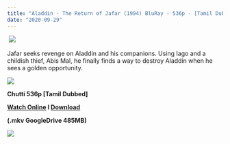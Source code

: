 ```yaml
---
title: "Aladdin - The Return of Jafar (1994) BluRay - 536p - [Tamil Dubbed] - x264 - 450MB"
date: "2020-09-29"
---
```


 [![](https://1.bp.blogspot.com/-TGUj-qLXQfc/X3K8yDz71II/AAAAAAAABJo/wdVqmrNJgKkW8bZF_lIlqRqjARRk85gFwCLcBGAsYHQ/s16000/02.jpg)](https://1.bp.blogspot.com/-TGUj-qLXQfc/X3K8yDz71II/AAAAAAAABJo/wdVqmrNJgKkW8bZF_lIlqRqjARRk85gFwCLcBGAsYHQ/s1200/02.jpg)

Jafar seeks revenge on Aladdin and his companions. Using Iago and a childish thief, Abis Mal, he finally finds a way to destroy Aladdin when he sees a golden opportunity.

[![](https://1.bp.blogspot.com/-fai1ZuUwnbA/XIjy2aT4irI/AAAAAAAAANw/7rEO6tENJrUFG3goDQKkqoL-8fDxd-o3gCK4BGAsYHg/d/torrborder.gif)](https://1.bp.blogspot.com/-fai1ZuUwnbA/XIjy2aT4irI/AAAAAAAAANw/7rEO6tENJrUFG3goDQKkqoL-8fDxd-o3gCK4BGAsYHg/s500/torrborder.gif)

**Chutti 536p \[Tamil Dubbed\]**

**[Watch Online](https://drive.google.com/file/d/1z6ED2ObpVgBavwxTcZjcGDx2n1AjiGKH/view) I [Download](https://drive.google.com/uc?id=1z6ED2ObpVgBavwxTcZjcGDx2n1AjiGKH&export=download)**

**(.mkv GoogleDrive 485MB)**

[![](https://1.bp.blogspot.com/-fai1ZuUwnbA/XIjy2aT4irI/AAAAAAAAANw/7rEO6tENJrUFG3goDQKkqoL-8fDxd-o3gCK4BGAsYHg/d/torrborder.gif)](https://1.bp.blogspot.com/-fai1ZuUwnbA/XIjy2aT4irI/AAAAAAAAANw/7rEO6tENJrUFG3goDQKkqoL-8fDxd-o3gCK4BGAsYHg/s500/torrborder.gif)
